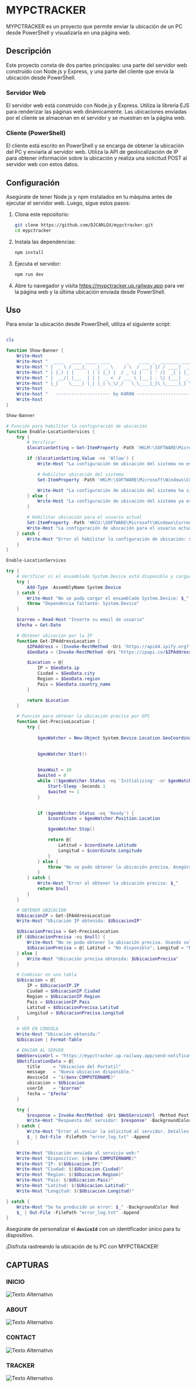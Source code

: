 # MYPCTRACKER

MYPCTRACKER es un proyecto que permite enviar la ubicación de un PC desde PowerShell y visualizarla en una página web.

## Descripción

Este proyecto consta de dos partes principales: una parte del servidor web construido con Node.js y Express, y una parte del cliente que envía la ubicación desde PowerShell.

### Servidor Web

El servidor web está construido con Node.js y Express. Utiliza la librería EJS para renderizar las páginas web dinámicamente. Las ubicaciones enviadas por el cliente se almacenan en el servidor y se muestran en la página web.

### Cliente (PowerShell)

El cliente está escrito en PowerShell y se encarga de obtener la ubicación del PC y enviarla al servidor web. Utiliza la API de geolocalización de IP para obtener información sobre la ubicación y realiza una solicitud POST al servidor web con estos datos.

## Configuración

Asegúrate de tener Node.js y npm instalados en tu máquina antes de ejecutar el servidor web. Luego, sigue estos pasos:

1. Clona este repositorio:

   ```bash
   git clone https://github.com/DJCARLOX/mypctracker.git
   cd mypctracker

1. Instala las dependencias:
    
    ```bash
    npm install
    
    ```
    
2. Ejecuta el servidor:
    
    ```bash
    npm run dev
    
    ```
    
3. Abre tu navegador y visita https://mypctracker.up.railway.app para ver la página web y la última ubicación enviada desde PowerShell.

## **Uso**

Para enviar la ubicación desde PowerShell, utiliza el siguiente script:

```powershell

cls

function Show-Banner {
    Write-Host
    Write-Host "  ____   ____ _____ ____      _    ____ _  _______ ____  " -ForegroundColor Magenta
    Write-Host " |  _ \ / ___|_   _|  _ \    / \  / ___| |/ / ____|  _ \ " -ForegroundColor Magenta
    Write-Host " | |_) | |     | | | |_) |  / _ \| |   | ' /|  _| | |_) |" -ForegroundColor Magenta
    Write-Host " |  __/| |___  | | |  _ <  / ___ \ |___| . \| |___|  _ < " -ForegroundColor Magenta
    Write-Host " |_|    \____| |_| |_| \_\/_/   \_\____|_|\_\_____|_| \_\" -ForegroundColor Magenta
    Write-host
    Write-host "   --------------------- by K4R0N ---------------------  " -ForegroundColor Green
    Write-host 
}

Show-Banner

# Función para habilitar la configuración de ubicación
function Enable-LocationServices {
    try {
        # Verificar
        $locationSetting = Get-ItemProperty -Path 'HKLM:\SOFTWARE\Microsoft\Windows\CurrentVersion\CapabilityAccessManager\ConsentStore\location' -Name 'Value'

        if ($locationSetting.Value -ne 'Allow') {
            Write-Host "La configuración de ubicación del sistema no está habilitada. Habilitándola ahora..."

            # Habilitar ubicación del sistema
            Set-ItemProperty -Path 'HKLM:\SOFTWARE\Microsoft\Windows\CurrentVersion\CapabilityAccessManager\ConsentStore\location' -Name 'Value' -Value 'Allow'

            Write-Host "La configuración de ubicación del sistema ha sido habilitada."
        } else {
            Write-Host "La configuración de ubicación del sistema ya está habilitada."
        }

        # Habilitar ubicación para el usuario actual
        Set-ItemProperty -Path 'HKCU:\SOFTWARE\Microsoft\Windows\CurrentVersion\CapabilityAccessManager\ConsentStore\location' -Name 'Value' -Value 'Allow'
        Write-Host "La configuración de ubicación para el usuario actual ha sido habilitada."
    } catch {
        Write-Host "Error al habilitar la configuración de ubicación: $_"
    }
}

Enable-LocationServices

try {
    # Verificar si el ensamblado System.Device está disponible y cargarlo
    try {
        Add-Type -AssemblyName System.Device
    } catch {
        Write-Host "No se pudo cargar el ensamblado System.Device: $_"
        throw "Dependencia faltante: System.Device"
    }

    $correo = Read-Host "Inserte su email de usuario"
    $fecha = Get-Date

    # Obtener ubicación por la IP
    function Get-IPAddressLocation {
        $IPAddress = (Invoke-RestMethod -Uri 'https://api64.ipify.org?format=json').ip
        $GeoData = (Invoke-RestMethod -Uri "https://ipapi.co/$IPAddress/json/")

        $Location = @{
            IP = $GeoData.ip
            Ciudad = $GeoData.city
            Region = $GeoData.region
            Pais = $GeoData.country_name
        }

        return $Location
    }

    # Función para obtener la ubicación precisa por GPS
    function Get-PreciseLocation {
        try {
     
            $geoWatcher = New-Object System.Device.Location.GeoCoordinateWatcher

   
            $geoWatcher.Start()

     
            $maxWait = 10
            $waited = 0
            while (($geoWatcher.Status -eq 'Initializing' -or $geoWatcher.Status -eq 'NoData') -and $waited -lt $maxWait) {
                Start-Sleep -Seconds 1
                $waited += 1
            }

 
            if ($geoWatcher.Status -eq 'Ready') {
                $coordinate = $geoWatcher.Position.Location

                $geoWatcher.Stop()

                return @{
                    Latitud = $coordinate.Latitude
                    Longitud = $coordinate.Longitude
                }
            } else {
                throw "No se pudo obtener la ubicación precisa. Asegúrate de que los permisos de ubicación estén habilitados y que tu dispositivo tenga un receptor GPS o capacidad de ubicación basada en Wi-Fi."
            }
        } catch {
            Write-Host "Error al obtener la ubicación precisa: $_"
            return $null
        }
    }

    # OBTENER UBICACION
    $UbicacionIP = Get-IPAddressLocation
    Write-Host "Ubicación IP obtenida: $UbicacionIP"

    $UbicacionPrecisa = Get-PreciseLocation
    if ($UbicacionPrecisa -eq $null) {
        Write-Host "No se pudo obtener la ubicación precisa. Usando solo la ubicación basada en IP."
        $UbicacionPrecisa = @{ Latitud = "No disponible"; Longitud = "No disponible" }
    } else {
        Write-Host "Ubicación precisa obtenida: $UbicacionPrecisa"
    }

    # Combinar en una tabla
    $Ubicacion = @{
        IP = $UbicacionIP.IP
        Ciudad = $UbicacionIP.Ciudad
        Region = $UbicacionIP.Region
        Pais = $UbicacionIP.Pais
        Latitud = $UbicacionPrecisa.Latitud
        Longitud = $UbicacionPrecisa.Longitud
    }

    # VER EN CONSOLA
    Write-Host "Ubicación obtenida:"
    $Ubicacion | Format-Table

    # ENVIAR AL SERVER
    $WebServiceUrl = "https://mypctracker.up.railway.app/send-notification/"
    $NotificationData = @{
        title     = "Ubicacion del Portatil"
        message   = "Nueva ubicacion disponible."
        deviceId  = "$($env:COMPUTERNAME)"
        ubicacion = $Ubicacion
        userId    = "$correo"
        fecha = "$fecha"
    }

    try {
        $response = Invoke-RestMethod -Uri $WebServiceUrl -Method Post -Body ($NotificationData | ConvertTo-Json) -ContentType 'application/json'
        Write-Host "Respuesta del servidor: $response" -BackgroundColor Green
    } catch {
        Write-Host "Error al enviar la solicitud al servidor. Detalles: $_" -BackgroundColor DarkRed
        $_ | Out-File -FilePath "error_log.txt" -Append
    }

    Write-Host "Ubicación enviada al servicio web:"
    Write-Host "Dispositivo: $($env:COMPUTERNAME)"
    Write-Host "IP: $($Ubicacion.IP)"
    Write-Host "Ciudad: $($Ubicacion.Ciudad)"
    Write-Host "Region: $($Ubicacion.Region)"
    Write-Host "Pais: $($Ubicacion.Pais)"
    Write-Host "Latitud: $($Ubicacion.Latitud)"
    Write-Host "Longitud: $($Ubicacion.Longitud)"

} catch {
    Write-Host "Se ha producido un error: $_" -BackgroundColor Red
    $_ | Out-File -FilePath "error_log.txt" -Append
}


```

Asegúrate de personalizar el **`deviceId`** con un identificador único para tu dispositivo.

¡Disfruta rastreando la ubicación de tu PC con MYPCTRACKER!

## CAPTURAS

### INICIO
![Texto Alternativo](/src/public/img/index.png)

### ABOUT
![Texto Alternativo](/src/public/img/about.png)

### CONTACT
![Texto Alternativo](/src/public/img/contact.png)

### TRACKER
![Texto Alternativo](/src/public/img/tracker.png)